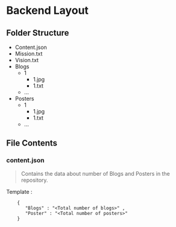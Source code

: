 # Backend Layout

## Folder Structure

- Content.json
- Mission.txt
- Vision.txt
- Blogs
  - 1
    - 1.jpg
    - 1.txt
  - ...
- Posters
  - 1
    - 1.jpg
    - 1.txt
  - ...

## File Contents

### content.json

> Contains the data about number of Blogs and Posters in the repository.

Template :

        {
           "Blogs" : "<Total number of blogs>" ,
           "Poster" : "<Total number of posters>"
        }
